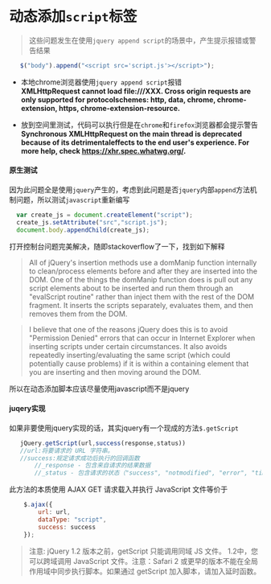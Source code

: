 # 动态添加`script`标签

> 这些问题发生在使用`jquery append script`的场景中，产生提示报错或警告结果

```javascript
   $("body").append("<script src='script.js'></script>");
```

* 本地chrome浏览器使用`jquery append script`报错  
__XMLHttpRequest cannot load file:///XXX. Cross origin requests are only supported for protocolschemes: http, data, chrome, chrome-extension, https, chrome-extension-resource.__

* 放到空间里测试，代码可以执行但是在`chrome`和`firefox`浏览器都会提示警告  
__Synchronous XMLHttpRequest on the main thread is deprecated because of its detrimentaleffects to the end user's experience. For more help, check https://xhr.spec.whatwg.org/.__

#### 原生测试

因为此问题全是使用`jquery`产生的，考虑到此问题是否`jquery`内部`append`方法机制问题，所以测试`javascript`重新编写

```javascript
  var create_js = document.createElement("script");
  create_js.setAttribute("src","script.js");
  document.body.appendChild(create_js);
```
打开控制台问题完美解决，随即stackoverflow了一下，找到如下解释

> All of jQuery's insertion methods use a domManip function internally to clean/process elements before and after they are inserted into the DOM. One of the things the domManip function does is pull out any script elements about to be inserted and run them through an "evalScript routine" rather than inject them with the rest of the DOM fragment. It inserts the scripts separately, evaluates them, and then removes them from the DOM.

> I believe that one of the reasons jQuery does this is to avoid "Permission Denied" errors that can occur in Internet Explorer when inserting scripts under certain circumstances. It also avoids repeatedly inserting/evaluating the same script (which could potentially cause problems) if it is within a containing element that you are inserting and then moving around the DOM.

所以在动态添加脚本应该尽量使用javascript而不是jquery

#### juqery实现

如果非要使用jquery实现的话，其实jquery有一个现成的方法`$.getScript`
```javascript
   jQuery.getScript(url,success(response,status))
   //url:将要请求的 URL 字符串。
   //success:规定请求成功后执行的回调函数
       //_response - 包含来自请求的结果数据
       //_status - 包含请求的状态（"success", "notmodified", "error", "timeout" 或 "parsererror"）
```
此方法的本质使用 AJAX GET 请求载入并执行 JavaScript 文件等价于
```javascript
    $.ajax({
        url: url,
        dataType: "script",
        success: success
    });
```
> 注意: jQuery 1.2 版本之前，getScript 只能调用同域 JS 文件。 1.2中，您可以跨域调用 JavaScript 文件。注意：Safari 2 或更早的版本不能在全局作用域中同步执行脚本。如果通过 getScript 加入脚本，请加入延时函数。
  
 